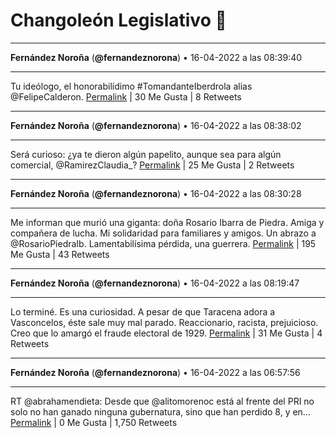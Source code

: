 # Changoleón Legislativo 🙈
*****
**Fernández Noroña** (**@fernandeznorona**) • 16-04-2022 a las 08:39:40
*****
Tu ideólogo, el honorabilídimo #TomandanteIberdrola alias @FelipeCalderon.
[Permalink](https://twitter.com/fernandeznorona/status/1515369343865044995) | 30 Me Gusta | 8 Retweets
*****
**Fernández Noroña** (**@fernandeznorona**) • 16-04-2022 a las 08:38:02
*****
Será curioso: ¿ya te dieron algún papelito, aunque sea para algún comercial, @RamirezClaudia_?
[Permalink](https://twitter.com/fernandeznorona/status/1515368932034625537) | 25 Me Gusta | 2 Retweets
*****
**Fernández Noroña** (**@fernandeznorona**) • 16-04-2022 a las 08:30:28
*****
Me informan que murió una giganta: doña Rosario Ibarra de Piedra. Amiga y compañera de lucha. Mi solidaridad para familiares y amigos. Un abrazo a @RosarioPiedraIb. Lamentabilísima pérdida, una guerrera.
[Permalink](https://twitter.com/fernandeznorona/status/1515367030647668736) | 195 Me Gusta | 43 Retweets
*****
**Fernández Noroña** (**@fernandeznorona**) • 16-04-2022 a las 08:19:47
*****
Lo terminé. Es una curiosidad. A pesar de que Taracena adora a Vasconcelos, éste sale muy mal parado. Reaccionario, racista, prejuicioso. Creo que lo amargó el fraude electoral de 1929.
[Permalink](https://twitter.com/fernandeznorona/status/1515364338785300481) | 31 Me Gusta | 4 Retweets
*****
**Fernández Noroña** (**@fernandeznorona**) • 16-04-2022 a las 06:57:56
*****
RT @abrahamendieta: Desde que @alitomorenoc está al frente del PRI no solo no han ganado ninguna gubernatura, sino que han perdido 8, y en…
[Permalink](https://twitter.com/fernandeznorona/status/1515343743834112012) | 0 Me Gusta | 1,750 Retweets